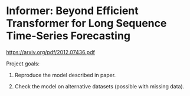 # Informer: Beyond Efficient Transformer for Long Sequence Time-Series Forecasting

https://arxiv.org/pdf/2012.07436.pdf

Project goals:

1) Reproduce the model described in paper.

2) Check the model on alternative datasets (possible with missing data).

